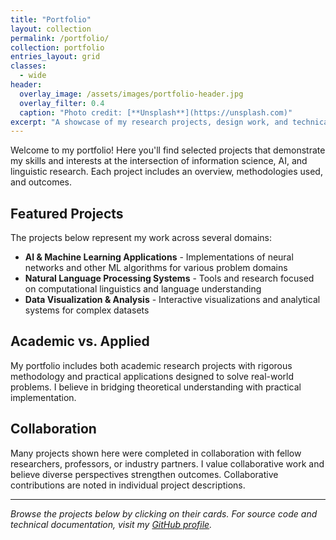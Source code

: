 ```yaml
---
title: "Portfolio"
layout: collection
permalink: /portfolio/
collection: portfolio
entries_layout: grid
classes:
  - wide
header:
  overlay_image: /assets/images/portfolio-header.jpg
  overlay_filter: 0.4
  caption: "Photo credit: [**Unsplash**](https://unsplash.com)"
excerpt: "A showcase of my research projects, design work, and technical implementations."
---
```


Welcome to my portfolio! Here you'll find selected projects that demonstrate my skills and interests at the intersection of information science, AI, and linguistic research. Each project includes an overview, methodologies used, and outcomes.

## Featured Projects

The projects below represent my work across several domains:

- **AI & Machine Learning Applications** - Implementations of neural networks and other ML algorithms for various problem domains
- **Natural Language Processing Systems** - Tools and research focused on computational linguistics and language understanding
- **Data Visualization & Analysis** - Interactive visualizations and analytical systems for complex datasets

## Academic vs. Applied

My portfolio includes both academic research projects with rigorous methodology and practical applications designed to solve real-world problems. I believe in bridging theoretical understanding with practical implementation.

## Collaboration

Many projects shown here were completed in collaboration with fellow researchers, professors, or industry partners. I value collaborative work and believe diverse perspectives strengthen outcomes. Collaborative contributions are noted in individual project descriptions.

---

*Browse the projects below by clicking on their cards. For source code and technical documentation, visit my [GitHub profile](https://github.com/adm-2k).*